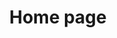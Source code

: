 ---
title: Home page
metaDescription: CuriousVR is the most curious vr website this side of reality.
---